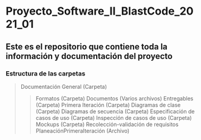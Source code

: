 # Proyecto_Software_II_BlastCode_2021_01

## Este es el repositorio que contiene toda la información y documentación del proyecto

### Estructura de las carpetas

> Documentación General (Carpeta)
>> Formatos (Carpeta)
>> Documentos (Varios archivos)
> Entregables (Carpeta)
> Primera Iteración (Carpeta)
>> Diagramas de clase (Carpeta)
>> Diagramas de secuencia (Carpeta)
>> Especificación de casos de uso (Carpeta)
>> Inspección de casos de uso (Carpeta)
>> Mockups (Carpeta)
>> Recolección-validación de requisitos
>> PlaneaciónPrimeraIteración (Archivo)